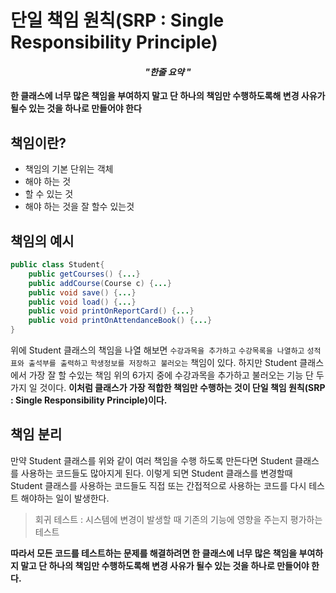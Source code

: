 # 단일 책임 원칙(SRP : Single Responsibility Principle)

<h4 align="center"><I>"한줄 요약 "</I></h4>

**한 클래스에 너무 많은 책임을 부여하지 말고 단 하나의 책임만 수행하도록해 변경 사유가 될수 있는 것을 하나로 만들어야 한다**

## 책임이란?
* 책임의 기본 단위는 객체
* 해야 하는 것
* 할 수 있는 것
* 해야 하는 것을 잘 할수 있는것

## 책임의 예시
```java
public class Student{
	public getCourses() {...}
	public addCourse(Course c) {...}
	public void save() {...}
	public void load() {...}
	public void printOnReportCard() {...}
	public void printOnAttendanceBook() {...}
}
```
위에 Student 클래스의 책임을 나열 해보면 ```수강과목을 추가하고``` ```수강목록을 나열하고``` ```성적표와 출석부를 출력하고``` ```학생정보를 저장하고 불러오는``` 책임이 있다. 하지만 Student 클래스에서 가장 잘 할 수있는 책임 위의 6가지 중에 수강과목을 추가하고 불러오는 기능 단 두가지 일 것이다. **이처럼 클래스가 가장 적합한 책임만 수행하는 것이 단일 책임 원칙(SRP : Single Responsibility Principle)이다.**

## 책임 분리
만약 Student 클래스를 위와 같이 여러 책임을 수행 하도록 만든다면 Student 클래스를 사용하는 코드들도 많아지게 된다. 이렇게 되면 Student 클래스를 변경할때 Student 클래스를 사용하는 코드들도 직접 또는 간접적으로 사용하는 코드를 다시 테스트 해야하는 일이 발생한다. 

> 회귀 테스트 : 시스템에 변경이 발생할 때 기존의 기능에 영향을 주는지 평가하는 테스트 

**따라서 모든 코드를 테스트하는 문제를 해결하려면 한 클래스에 너무 많은 책임을 부여하지 말고 단 하나의 책임만 수행하도록해 변경 사유가 될수 있는 것을 하나로 만들어야 한다.**
